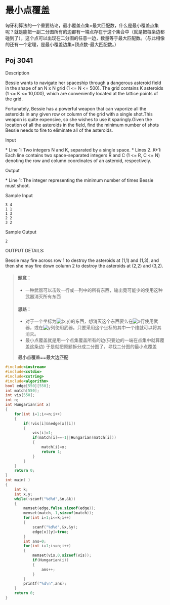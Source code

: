 # 最小点覆盖

匈牙利算法的一个重要结论，最小覆盖点集=最大匹配数，什么是最小覆盖点集呢？就是能把一副二分图所有的边都有一端点存在于这个集合中（就是把每条边都碰到了），这个点可以出现在二分图的任意一边，数量等于最大匹配数。（与此相像的还有一个定理，是最小覆盖边集=顶点数-最大匹配数。）

## Poj 3041

Description

Bessie wants to navigate her spaceship through a dangerous asteroid field in the shape of an N x N grid (1 <= N <= 500). The grid contains K asteroids (1 <= K <= 10,000), which are conveniently located at the lattice points of the grid. 

Fortunately, Bessie has a powerful weapon that can vaporize all the asteroids in any given row or column of the grid with a single shot.This weapon is quite expensive, so she wishes to use it sparingly.Given the location of all the asteroids in the field, find the minimum number of shots Bessie needs to fire to eliminate all of the asteroids.

Input

\* Line 1: Two integers N and K, separated by a single space. 
\* Lines 2..K+1: Each line contains two space-separated integers R and C (1 <= R, C <= N) denoting the row and column coordinates of an asteroid, respectively.

Output

\* Line 1: The integer representing the minimum number of times Bessie must shoot.

Sample Input

```
3 4
1 1
1 3
2 2
3 2
```

Sample Output

```
2
```

OUTPUT DETAILS: 

Bessie may fire across row 1 to destroy the asteroids at (1,1) and (1,3), and then she may fire down column 2 to destroy the asteroids at (2,2) and (3,2).

> #### 题意：
>
> - 一种武器可以击败一行或一列中的所有东西，输出竟可能少的使用这种武器消灭所有东西
>
> #### 思路：
>
> - 对于一个坐标为![(x,y)](https://math.jianshu.com/math?formula=(x%2Cy))的东西，想消灭这个东西要么在![x](https://math.jianshu.com/math?formula=x)行使用武器，或在![y](https://math.jianshu.com/math?formula=y)列使用武器。只要采用这个坐标的其中一个维就可以将其消灭。
> - 最小点覆盖就是用一个点集覆盖所有的边(只要边的一端在点集中就算覆盖这条边)
>    于是就把原题拆分成二分图了，寻找二分图的最小点覆盖
>
> **最小点覆盖==最大边匹配**



```cpp
#include<iostream>
#include<cstdio>
#include<cstring>
#include<algorithm>
bool edge[550][550];
int match[550];
int vis[550];
int n;
int Hungarian(int x)
{
    for(int i=1;i<=n;i++)
    {
        if(!vis[i]&&edge[x][i])
        {
            vis[i]=1;
            if(match[i]==-1||Hungarian(match[i]))
            {
                match[i]=x;
                return 1;
            }
        }
    }
    return 0;
}
int main( )
{
    int k;
    int x,y;
    while(~scanf("%d%d",&n,&k))
    {
        memset(edge,false,sizeof(edge));
        memset(match,-1,sizeof(match));
        for(int i=1;i<=k;i++)
        {
            scanf("%d%d",&x,&y);
            edge[x][y]=true;
        }
        int ans=0;
        for(int i=1;i<=n;i++)
        {
            memset(vis,0,sizeof(vis));
            if(Hungarian(i))
            {
                ans++;
            }
        }
        printf("%d\n",ans);
    }
    return 0;
}
```

